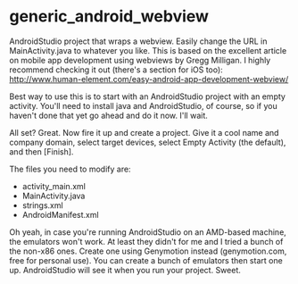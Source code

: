 # generic_android_webview
AndroidStudio project that wraps a webview. Easily change the URL in MainActivity.java to whatever you like. This is based on the excellent article on mobile app development using webviews by Gregg Milligan. I highly recommend checking it out (there's a section for iOS too): http://www.human-element.com/easy-android-app-development-webview/

Best way to use this is to start with an AndroidStudio project with an empty activity. You'll need to install java and AndroidStudio, of course, so if you haven't done that yet go ahead and do it now. I'll wait.

All set? Great. Now fire it up and create a project. Give it a cool name and company domain, select target devices, select Empty Activity (the default), and then [Finish].

The files you need to modify are:
 * activity_main.xml
 * MainActivity.java
 * strings.xml
 * AndroidManifest.xml

Oh yeah, in case you're running AndroidStudio on an AMD-based machine, the emulators won't work. At least they didn't for me and I tried a bunch of the non-x86 ones. Create one using Genymotion instead (genymotion.com, free for personal use). You can create a bunch of emulators then start one up. AndroidStudio will see it when you run your project. Sweet.
